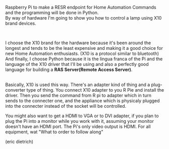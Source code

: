 

 Raspberry Pi to make a RESR endpoint for Home Automation Commands and the programming will be done in Python. 
 <br/>
  By way of hardware I'm going to show you how to control a lamp using X10 brand devices.
  
 <br/>
  
   I choose the X10 brand for the hardware because it's been around the longest and tends to be the least expensive and making it a good choice for new Home Automation enthusiasts. (X10 is a protocol similar to bluetooth)
   And finally, I choose Python because it is the lingua franca of the Pi and the language of the X10 driver that I'll be using and also a perfectly good language for building a <b>RAS Server(Remote Access Server)</b>.

<br/>
  Basically, X10 is used this way. There's an adapter kind of thing and a plug-converter type of thing. You connect X10
adapter to you R Pie and install the driver. Then you send the command from R pi to adapter which in turn sends to the 
connecter one, and the appliance which is physicaly plugged into the connecter instead of the socket will be controlled.
   <br/>
   
You might also want to get a HDMI to VGA or to DVI adapter, if you plan to plug the Pi into a monitor while you work with it, assuming your monitor doesn't have an HDMI port. The Pi's only video output is HDMI. 
For all equipment, wat "What to order to follow along"   
   
   
   
   (eric dietrich)
